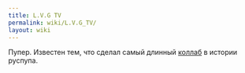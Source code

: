 ```yaml
---
title: L.V.G TV
permalink: wiki/L.V.G_TV/
layout: wiki
---
```


Пупер. Известен тем, что сделал самый длинный
[коллаб](коллаб "wikilink") в истории руспупа.
